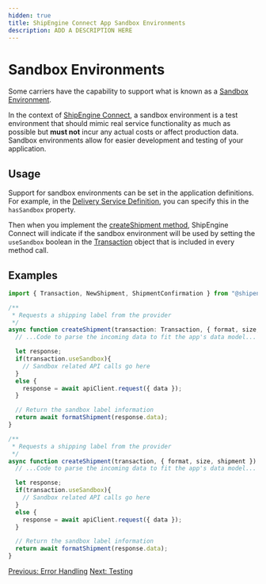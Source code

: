 ```yaml
---
hidden: true
title: ShipEngine Connect App Sandbox Environments
description: ADD A DESCRIPTION HERE
---
```


Sandbox Environments
==================

Some carriers have the capability to support what is known as a [Sandbox Environment](https://en.wikipedia.org/wiki/Sandbox_(software_development)).

In the context of [ShipEngine Connect](index.md), a sandbox environment is a test environment that should mimic real service functionality as much as possible but **must not** incur any actual costs or affect production data.
Sandbox environments allow for easier development and testing of your application.

Usage
-----
Support for sandbox environments can be set in the application definitions. For example, in the [Delivery Service Definition](reference/delivery-service.md), you can specify this in the `hasSandbox` property.


Then when you implement the [createShipment method](reference/methods/create-shipment.md), ShipEngine Connect will indicate if the sandbox environment will be used by setting the `useSandbox` boolean in the [Transaction](reference/transaction.md) object that is included in every method call.


Examples
--------

```typescript
import { Transaction, NewShipment, ShipmentConfirmation } from "@shipengine/connect-sdk";

/**
 * Requests a shipping label from the provider
 */
async function createShipment(transaction: Transaction, { format, size, shipment }: NewShipment): Promise<ShipmentConfirmation> {
  // ...Code to parse the incoming data to fit the app's data model...

  let response;
  if(transaction.useSandbox){
    // Sandbox related API calls go here
  }
  else {
    response = await apiClient.request({ data });
  }

  // Return the sandbox label information
  return await formatShipment(response.data);
}
```

```javascript
/**
 * Requests a shipping label from the provider
 */
async function createShipment(transaction, { format, size, shipment }) {
  // ...Code to parse the incoming data to fit the app's data model...

  let response;
  if(transaction.useSandbox){
    // Sandbox related API calls go here
  }
  else {
    response = await apiClient.request({ data });
  }

  // Return the sandbox label information
  return await formatShipment(response.data);
}
```
<div class="previous-next-nav">
  <a class="button button-small button-secondary" href="./error-handling.md">Previous: Error Handling</a>
  <a class="button button-small button-secondary" href="./testing/index.md">Next: Testing</a>
</div>
